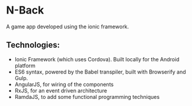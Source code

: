 # N-Back

A game app developed using the ionic framework.

## Technologies:

- Ionic Framework (which uses Cordova). Built locally for the Android platform
- ES6 syntax, powered by the Babel transpiler, built with Browserify and Gulp.
- AngularJS, for wiring of the components
- RxJS, for an event driven architecture
- RamdaJS, to add some functional programming techniques